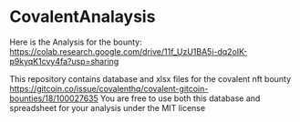 # CovalentAnalaysis
Here is the Analysis for the bounty: https://colab.research.google.com/drive/11f_UzU1BA5i-dq2oIK-p9kyqK1cvy4fa?usp=sharing

This repository contains database and xlsx files for the covalent nft bounty https://gitcoin.co/issue/covalenthq/covalent-gitcoin-bounties/18/100027635
You are free to use both this database and spreadsheet for your analysis under the MIT license


